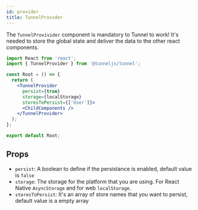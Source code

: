 ```yaml
---
id: provider
title: TunnelProvider
---
```


The `TunnelProvivider` component is mandatory to Tunnel to work! It's needed to store the global state and deliver the data to the other react components.

```jsx
import React from 'react';
import { TunnelProvider } from '@tunneljs/tunnel';

const Root = () => {
  return (
    <TunnelProvider
      persist={true}
      storage={localStorage}
      storesToPersist={['User']}>
      <ChildComponents />
    </TunnelProvider>
  );
};

export default Root;
```

## Props

- `persist`: A boolean to define if the persistance is enabled, default value is `false`
- `storage`: The storage for the platform that you are using. For React Native `AsyncStorage` and for web `localStorage`.
- `storesToPersist`: It's an array of store names that you want to persist, default value is a empty array
